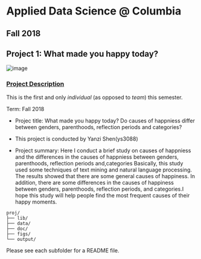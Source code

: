 # Applied Data Science @ Columbia
## Fall 2018
## Project 1: What made you happy today?

![image](figs/title.jpeg)

### [Project Description](doc/)
This is the first and only *individual* (as opposed to *team*) this semester. 

Term: Fall 2018

+ Projec title: What made you happy today? Do causes of happniess differ between genders, parenthoods, reflection periods and categories?
+ This project is conducted by Yanzi Shen(ys3088)

+ Project summary: Here I conduct a brief study on causes of happniess and the differences in the causes of happniess between genders, parenthoods, reflection periods and,categories Basically, this study used some techniques of text mining and natural language processing. The results showed that there are some general causes of happiness. In addition, there are some differences in the causes of happiness between genders, parenthoods, reflection periods, and categories.I hope this study will help people find the most frequent causes of their happy moments. 
```
proj/
├── lib/
├── data/
├── doc/
├── figs/
└── output/
```

Please see each subfolder for a README file.
